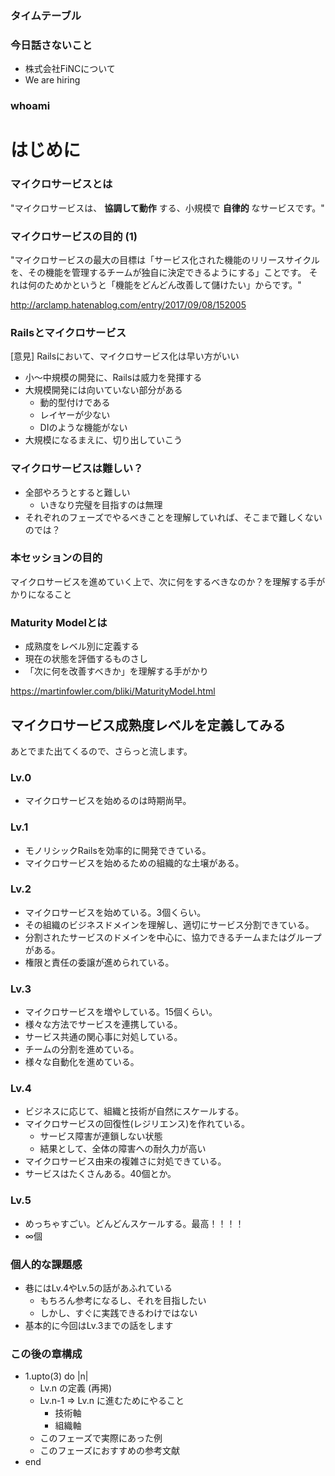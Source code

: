 ### タイムテーブル

### 今日話さないこと

- 株式会社FiNCについて
- We are hiring

### whoami

# はじめに

### マイクロサービスとは

"マイクロサービスは、 **協調して動作** する、小規模で **自律的** なサービスです。"

### マイクロサービスの目的 (1)

"マイクロサービスの最大の目標は「サービス化された機能のリリースサイクルを、その機能を管理するチームが独自に決定できるようにする」ことです。
それは何のためかというと「機能をどんどん改善して儲けたい」からです。"

http://arclamp.hatenablog.com/entry/2017/09/08/152005

### Railsとマイクロサービス

[意見] Railsにおいて、マイクロサービス化は早い方がいい

- 小〜中規模の開発に、Railsは威力を発揮する
- 大規模開発には向いていない部分がある
  - 動的型付けである
  - レイヤーが少ない
  - DIのような機能がない
- 大規模になるまえに、切り出していこう

### マイクロサービスは難しい？

- 全部やろうとすると難しい
  - いきなり完璧を目指すのは無理
- それぞれのフェーズでやるべきことを理解していれば、そこまで難しくないのでは？

### 本セッションの目的

マイクロサービスを進めていく上で、次に何をするべきなのか？を理解する手がかりになること

### Maturity Modelとは

- 成熟度をレベル別に定義する
- 現在の状態を評価するものさし
- 「次に何を改善すべきか」を理解する手がかり

https://martinfowler.com/bliki/MaturityModel.html

## マイクロサービス成熟度レベルを定義してみる

あとでまた出てくるので、さらっと流します。

### Lv.0

-  マイクロサービスを始めるのは時期尚早。

### Lv.1

- モノリシックRailsを効率的に開発できている。
- マイクロサービスを始めるための組織的な土壌がある。

### Lv.2

- マイクロサービスを始めている。3個くらい。
- その組織のビジネスドメインを理解し、適切にサービス分割できている。
- 分割されたサービスのドメインを中心に、協力できるチームまたはグループがある。
- 権限と責任の委譲が進められている。

### Lv.3

- マイクロサービスを増やしている。15個くらい。
- 様々な方法でサービスを連携している。
- サービス共通の関心事に対処している。
- チームの分割を進めている。
- 様々な自動化を進めている。

### Lv.4

- ビジネスに応じて、組織と技術が自然にスケールする。
- マイクロサービスの回復性(レジリエンス)を作れている。
  - サービス障害が連鎖しない状態
  - 結果として、全体の障害への耐久力が高い
- マイクロサービス由来の複雑さに対処できている。
- サービスはたくさんある。40個とか。

### Lv.5

- めっちゃすごい。どんどんスケールする。最高！！！！
- ∞個

### 個人的な課題感

- 巷にはLv.4やLv.5の話があふれている
  - もちろん参考になるし、それを目指したい
  - しかし、すぐに実践できるわけではない
- 基本的に今回はLv.3までの話をします

### この後の章構成

- 1.upto(3) do |n|
  - Lv.n の定義 (再掲)
  - Lv.n-1 => Lv.n に進むためにやること
    - 技術軸
    - 組織軸
  - このフェーズで実際にあった例
  - このフェーズにおすすめの参考文献
- end
